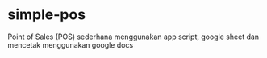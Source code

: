 # simple-pos
Point of Sales (POS) sederhana menggunakan app script, google sheet dan mencetak menggunakan google docs

